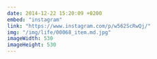 ```yaml
---
date: 2014-12-22 15:20:09 +0200
embed: "instagram"
link: "https://www.instagram.com/p/w562ScRwQj/"
img: "/img/life/00068_item.md.jpg"
imageWidth: 530
imageHeight: 530
---
```

